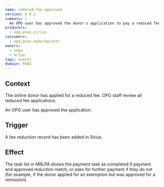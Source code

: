 ```yaml
---
name: reduced-fee-approved
version: 0.0.1
summary: |
  An OPG user has approved the donor's application to pay a reduced fee
producers:
  - opg.poas.sirius
consumers:
  - opg.poas.makeregister
owners:
  - vega
  - mrlpa
tags: events
domain: POAS
---
```


## Context

The online donor has applied for a reduced fee. OPG staff review all reduced fee applications.

An OPG user has approved the application.

## Trigger

A fee reduction record has been added in Sirius.

## Effect

The task list in MRLPA shows the payment task as completed if payment and approved reduction match, or asks for further payment if they do not (for example, if the donor applied for an exemption but was approved for a remission).






